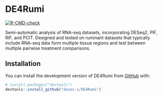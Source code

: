 
<!-- README.md is generated from README.Rmd. Please edit that file -->

# DE4Rumi

<!-- badges: start -->

[![R-CMD-check](https://github.com/davos-i/DE4Rumi/workflows/R-CMD-check/badge.svg)](https://github.com/davos-i/DE4Rumi/actions)
<!-- badges: end -->

Semi-automatic analysis of RNA-seq datasets, incorporating DESeq2, PIF, RIF, and PCIT. Designed and tested on ruminant datasets that typically include RNA-seq data form multiple tissue regions and test between multiple pairwise treatment comparisons.

## Installation

You can install the development version of DE4Rumi from
[GitHub](https://github.com/) with:

``` r
# install.packages("devtools")
devtools::install_github("davos-i/DE4Rumi")
```
